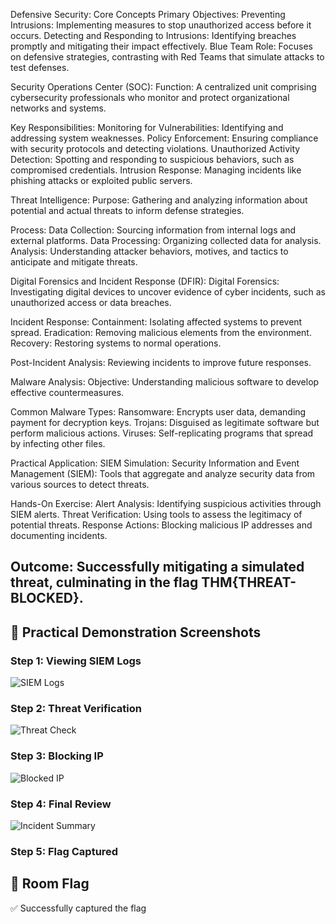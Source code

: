 Defensive Security: Core Concepts
Primary Objectives:
Preventing Intrusions: Implementing measures to stop unauthorized access before it occurs.
Detecting and Responding to Intrusions: Identifying breaches promptly and mitigating their impact effectively.
Blue Team Role: Focuses on defensive strategies, contrasting with Red Teams that simulate attacks to test defenses.

Security Operations Center (SOC):
Function: A centralized unit comprising cybersecurity professionals who monitor and protect organizational networks and systems.

Key Responsibilities:
Monitoring for Vulnerabilities: Identifying and addressing system weaknesses.
Policy Enforcement: Ensuring compliance with security protocols and detecting violations.
Unauthorized Activity Detection: Spotting and responding to suspicious behaviors, such as compromised credentials.
Intrusion Response: Managing incidents like phishing attacks or exploited public servers. 

Threat Intelligence:
Purpose: Gathering and analyzing information about potential and actual threats to inform defense strategies.

Process:
Data Collection: Sourcing information from internal logs and external platforms.
Data Processing: Organizing collected data for analysis.
Analysis: Understanding attacker behaviors, motives, and tactics to anticipate and mitigate threats. 


Digital Forensics and Incident Response (DFIR):
Digital Forensics: Investigating digital devices to uncover evidence of cyber incidents, such as unauthorized access or data breaches.

Incident Response:
Containment: Isolating affected systems to prevent spread.
Eradication: Removing malicious elements from the environment.
Recovery: Restoring systems to normal operations.

Post-Incident Analysis: Reviewing incidents to improve future responses. 

Malware Analysis:
Objective: Understanding malicious software to develop effective countermeasures.

Common Malware Types:
Ransomware: Encrypts user data, demanding payment for decryption keys.
Trojans: Disguised as legitimate software but perform malicious actions.
Viruses: Self-replicating programs that spread by infecting other files. 

Practical Application: SIEM Simulation:
Security Information and Event Management (SIEM): Tools that aggregate and analyze security data from various sources to detect threats.

Hands-On Exercise:
Alert Analysis: Identifying suspicious activities through SIEM alerts.
Threat Verification: Using tools to assess the legitimacy of potential threats.
Response Actions: Blocking malicious IP addresses and documenting incidents.

Outcome: Successfully mitigating a simulated threat, culminating in the flag THM{THREAT-BLOCKED}. 
---

## 📸 Practical Demonstration Screenshots

### Step 1: Viewing SIEM Logs  
![SIEM Logs](https://github.com/user-attachments/assets/08b0f590-9d63-46c3-8020-c9860fe0dba5)

### Step 2: Threat Verification  
![Threat Check](https://github.com/user-attachments/assets/eccb7dcb-8975-47ac-b622-6f5a60140c05)

### Step 3: Blocking IP  
![Blocked IP](https://github.com/user-attachments/assets/69dfe605-42ea-43c3-a4f7-dcec1deef413)

### Step 4: Final Review  
![Incident Summary](https://github.com/user-attachments/assets/9d266ed2-4141-44a0-b9ad-a3ee1ad47bec)

### Step 5: Flag Captured  
## 🏁 Room Flag  
✅ Successfully captured the flag 

